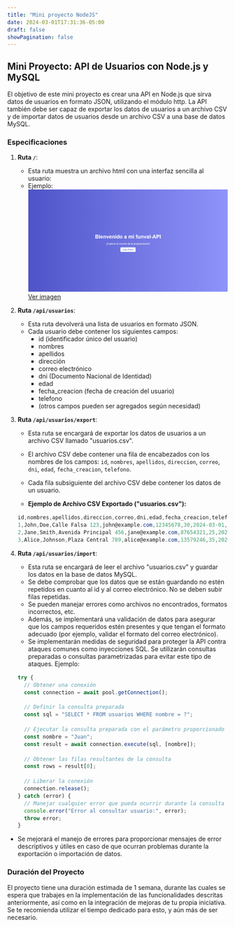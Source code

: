 ```yaml
---
title: "Mini proyecto NodeJS"
date: 2024-03-01T17:31:36-05:00
draft: false
showPagination: false
---
```


## Mini Proyecto: API de Usuarios con Node.js y MySQL

El objetivo de este mini proyecto es crear una API en Node.js que sirva datos de usuarios en formato JSON, utilizando el módulo http. La API también debe ser capaz de exportar los datos de usuarios a un archivo CSV y de importar datos de usuarios desde un archivo CSV a una base de datos MySQL.

### Especificaciones

1. **Ruta `/`**:

   - Esta ruta muestra un archivo html con una interfaz sencilla al usuario:
   - Ejemplo:
     ![alt text](image.png)
     [Ver imagen](image.png)

2. **Ruta `/api/usuarios`**:

   - Esta ruta devolverá una lista de usuarios en formato JSON.
   - Cada usuario debe contener los siguientes campos:
     - id (identificador único del usuario)
     - nombres
     - apellidos
     - dirección
     - correo electrónico
     - dni (Documento Nacional de Identidad)
     - edad
     - fecha_creacion (fecha de creación del usuario)
     - telefono
     - (otros campos pueden ser agregados según necesidad)

3. **Ruta `/api/usuarios/export`**:

   - Esta ruta se encargará de exportar los datos de usuarios a un archivo CSV llamado "usuarios.csv".
   - El archivo CSV debe contener una fila de encabezados con los nombres de los campos: `id`, `nombres`, `apellidos`, `direccion`, `correo`, `dni`, `edad`, `fecha_creacion`, `telefono`.
   - Cada fila subsiguiente del archivo CSV debe contener los datos de un usuario.

   - **Ejemplo de Archivo CSV Exportado ("usuarios.csv"):**

   ```cs
   id,nombres,apellidos,direccion,correo,dni,edad,fecha_creacion,telefono
   1,John,Doe,Calle Falsa 123,john@example.com,12345678,30,2024-03-01,123-456-7890
   2,Jane,Smith,Avenida Principal 456,jane@example.com,87654321,25,2024-03-01,987-654-3210
   3,Alice,Johnson,Plaza Central 789,alice@example.com,13579246,35,2024-03-01,456-789-0123
   ```

4. **Ruta `/api/usuarios/import`**:

   - Esta ruta se encargará de leer el archivo "usuarios.csv" y guardar los datos en la base de datos MySQL.
   - Se debe comprobar que los datos que se están guardando no estén repetidos en cuanto al id y al correo electrónico. No se deben subir filas repetidas.
   - Se pueden manejar errores como archivos no encontrados, formatos incorrectos, etc.
   - Además, se implementará una validación de datos para asegurar que los campos requeridos estén presentes y que tengan el formato adecuado (por ejemplo, validar el formato del correo electrónico).
   - Se implementarán medidas de seguridad para proteger la API contra ataques comunes como inyecciones SQL. Se utilizarán consultas preparadas o consultas parametrizadas para evitar este tipo de ataques. Ejemplo:

   ```js
   try {
     // Obtener una conexión
     const connection = await pool.getConnection();

     // Definir la consulta preparada
     const sql = "SELECT * FROM usuarios WHERE nombre = ?";

     // Ejecutar la consulta preparada con el parámetro proporcionado
     const nombre = "Juan";
     const result = await connection.execute(sql, [nombre]);

     // Obtener las filas resultantes de la consulta
     const rows = result[0];

     // Liberar la conexión
     connection.release();
   } catch (error) {
     // Manejar cualquier error que pueda ocurrir durante la consulta
     console.error("Error al consultar usuario:", error);
     throw error;
   }
   ```

- Se mejorará el manejo de errores para proporcionar mensajes de error descriptivos y útiles en caso de que ocurran problemas durante la exportación o importación de datos.

### Duración del Proyecto

El proyecto tiene una duración estimada de 1 semana, durante las cuales se espera que trabajes en la implementación de las funcionalidades descritas anteriormente, así como en la integración de mejoras de tu propia iniciativa. Se te recomienda utilizar el tiempo dedicado para esto, y aún más de ser necesario.
